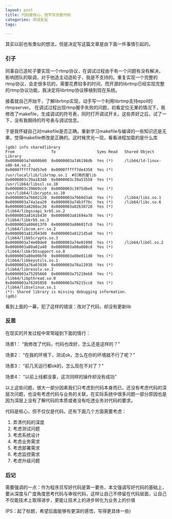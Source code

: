 ```yaml
---
layout: post
title: 代码是核心，但不仅仅是代码
categories: 闲谈乱扯
tags: 

---
```



其实以前也有类似的想法，但是决定写这篇文章是由下面一件事情引起的。

### 引子

同事自已造轮子要实现一个rtmp协议，在调试过程由于有一个问题有没有解决，影响团队的联调，对于他造主动造轮子，我是不支持的。重复实现一个完整的rtmp协议，会走很多坑的，需要花费较多的时间，而开源的librtmp已经实现完整的rtmp协议功能，我决定将librtmp协议移植到现在系统。

接着就自己开始干，了解librtmp实现，动手写一个利用librtmp支持epoll的rtmpserver。
在调试过程出现rtmp握手失败的问题，初看定位无果的情况下，我修改了makefile，生成调试的符号表，同时打开调试开关。这些弄好之后，试了一下，没有我期待的符号表与调试信息。

于是我怀疑自己对makefile是否正确。重新学习makefile与编译的一些知识还是无果，觉得makefile修改是正确的。这时候灵光一现，看看进程加载的是什么库

```
(gdb) info sharedlibrary 
From                To                  Syms Read   Shared Object Library
0x0000003a74600b00  0x0000003a746198db  Yes (*)     /lib64/ld-linux-x86-64.so.2
0x00007ffff7dd57e0  0x00007ffff7de4358  Yes (*)     /usr/local/lib/librtmp.so.1  #引用的是lib
0x0000003c39a18340  0x0000003c39a53558  Yes (*)     /usr/lib64/libssl.so.10
0x0000003c39669cc0  0x0000003c3975dbe8  Yes (*)     /usr/lib64/libcrypto.so.10
0x0000003a76602120  0x0000003a7660d3a8  Yes (*)     /lib64/libz.so.1
0x0000003a74a1ea20  0x0000003a74b3f76c  Yes (*)     /lib64/libc.so.6
0x0000003a8260ac30  0x0000003a82638728  Yes (*)     /lib64/libgssapi_krb5.so.2
0x0000003a8161b430  0x0000003a81694a78  Yes (*)     /lib64/libkrb5.so.3
0x0000003a806013f0  0x0000003a80601fc8  Yes (*)     /lib64/libcom_err.so.2
0x0000003a812043d0  0x0000003a8121d5a8  Yes (*)     /lib64/libk5crypto.so.3
0x0000003a74e00de0  0x0000003a74e01998  Yes (*)     /lib64/libdl.so.2
0x0000003a80a02a40  0x0000003a80a080c8  Yes (*)     /lib64/libkrb5support.so.0
0x0000003a80e00bf0  0x0000003a80e011d8  Yes (*)     /lib64/libkeyutils.so.1
0x0000003a76a03930  0x0000003a76a12938  Yes (*)     /lib64/libresolv.so.2
0x0000003a75205660  0x0000003a75210eb8  Yes (*)     /lib64/libpthread.so.0
0x0000003a76205850  0x0000003a76215cc8  Yes (*)     /lib64/libselinux.so.1
(*): Shared library is missing debugging information.
(gdb)
```
看到上面的一幕，犯了这样的错误：改对了代码，却没有更新lib


### 反思
在现实的开发过程中常常碰到下面的情行：

场景1：
“我修改了代码，代码也改好，怎么还是这样的？”

场景2：
“在我的环境下，测试ok，怎么在你的环境就不行了呢？”

场景3：
“前几天运行都ok的，怎么现在不对了？”

场景4：
“以前上线都没事，这次同样的操作却没有成功”

以上这些问题，很大一部分因素我们只考虑到代码本身而已，还没有考虑代码的深层次问题，也没有考虑代码与业务的关联，在实际系统中很多问题一部分原因也是因为深层上没有了解代码的本质或者没有吃透业务对代码的要求。


代码是核心，但不仅仅是代码，还有下面几个方面需要考虑：


1. 弄清代码的深度
1. 考虑测试问题
2. 考虑系统设计
2. 考虑业务需求
3. 考虑部署需求
4. 考虑监控需求
5. 考虑升级问题



### 后记
需要强调的一点：作为程序员写好代码是第一要务，本文强调写好代码的基础上，要从深度与广度角度思考代码与审视代码，这样让自己不停留在代码层面，让自己不仅能技术上取得进步，更能让技术上的进步转化为业务上的价值 

(PS：起了标题，希望后面能够有更深的感悟，写得更具体一些)








